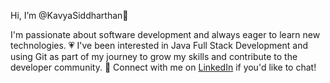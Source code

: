 Hi, I’m @KavyaSiddharthan🌷

I'm passionate about software development and always eager to learn new technologies. 💗 I've been interested in Java Full Stack Development and using Git as part of my journey to grow my skills and contribute to the developer community. 🧣
Connect with me on [LinkedIn](https://www.linkedin.com/in/kavyasiddharthan) if you'd like to chat!
